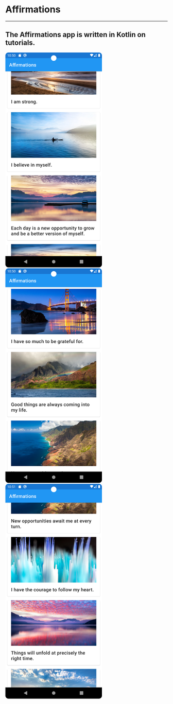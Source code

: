 # Affirmations


---------
The Affirmations app is written in Kotlin on tutorials.
---------



<img src="https://github.com/JuliaMX05/Affirmations/blob/master/Screenshot/Af.png" width="300">  <img src="https://github.com/JuliaMX05/Affirmations/blob/master/Screenshot/Af1.png" width="300">  <img src="https://github.com/JuliaMX05/Affirmations/blob/master/Screenshot/Af2.png" width="300">
